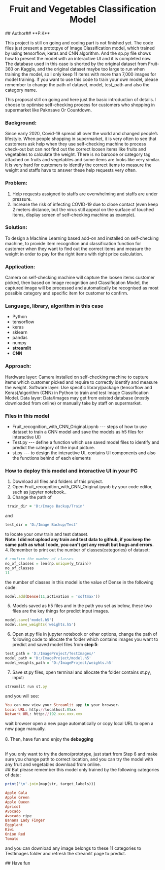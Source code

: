 <h1 align="center">Fruit and Vegetables Classification Model</h1>
## Author##
**P.K**
<p align="left">This project is still on going and coding part is not finished yet. The code files just present a prototpye of Image Classification model, which trained by using tensorflow, keras and CNN algorithm. And the sp.py file shows how to present the model with an interactive UI and it is completed now.
The database used in this case is shorted by the original dataset from Fruit-360 on Kaggle, and the original dataset maybe too large to run when training the model, so I only keep 11 items with more than 7,000 images for model training. 
If you want to use this code to train your own model, please remember to change the path of dataset, model, test_path and also the category name.</p>


This proposal still on going and here just the basic introduction of details. I choose to optimise self-checking process for customers who shopping in supermarket like Paknsave Or Countdown.




### Background: 
Since early 2020, Covid-19 spread all over the world and changed people’s lifestyle. When people shopping in supermarket, it is very often to see that customers ask help when they use self-checking machine to process check-out but can not find out the correct loosen items like fruits and vegetables to calculate the weight. There is no barcode or category tag attached on fruits and vegetables and some items are looks like very similar. It is very hard for customers to identify the correct items to measure the weight and staffs have to answer these help requests very often.

### Problem:
1. Help requests assigned to staffs are overwhelming and staffs are under pressure.
2. Increase the risk of infecting COVID-19 due to close contact (even keep 2 meters distance, but the virus still appeal on the surface of touched items, display screen of self-checking machine as example).

### Solution: 
To design a Machine Learning based add-on and installed on self-checking machine, to provide item recognition and classification function for customer when they want to find out the correct items and measure the weight in order to pay for the right items with right price calculation. 

### Application: 
Camera on self-checking machine will capture the loosen items customer picked, then based on Image recognition and Classification Model, the captured image will be processed and automatically be recognised as most possible category and specific item for customer to confirm.

### Language, library, algorithm in this case
- Python
- tensorflow
- keras
- sklearn
- pandas
- numpy
- **streamlit**
- **CNN**

### Approach: 
Hardware layer: Camera installed on self-checking machine to capture items which customer picked and require to correctly identify and measure the weight.
Software layer: Use specific library/package (tensorflow and Keras)/algorithm (CNN) in Python to train and test Image Classification Model. 
Data layer: Data/Images may get from existed database (mostly downloaded from online) or manually take by staff on supermarket.

### Files in this model
- Fruit_recognition_with_CNN_Original.ipynb --- steps of how to use dataset to train a CNN model and save the models as h5 files for interactive UI)
- Test.py --- define a function which use saved model files to identify and predict the category of the input picture.
- st.py --- to design the interactive UI, contains UI components and also the functions behind of each elements

### How to deploy this model and interactive UI in your PC
1. Download all files and folders of this project.
2. Open Fruit_recognition_with_CNN_Original.ipynb by your code editor, such as jupyter notebook..
3. Change the path of 
```ruby
 train_dir = 'D:/Image Backup/Train'
 ```
 and
 ```ruby
test_dir = 'D:/Image Backup/Test'
```
to locate your onw train and test dataset.<br />
**Note: I did not upload any train and test data to github, if you keep the same path as what I code, you can't get any result but bugs and errors.** <br />
4. Remember to print out the number of classes(categories) of dataset:
```ruby
# confirm the number of classes 
no_of_classes = len(np.unique(y_train))
no_of_classes
11
```
the number of classes in this model is the value of Dense in the following code:
```ruby
model.add(Dense(11,activation = 'softmax'))
```
5. Models saved as h5 files and in the path you set as below, these two files are the key things for predict input images.
```ruby
model.save('model.h5')
model.save_weights('weights.h5')
```
6. Open st.py file in jupyter notebook or other options, change the path of following code to allocate the folder which contains images you want to predict and saved model files from **step 5**:
```ruby
test_path = 'D:/ImageProject/TestImages/'
model_path = 'D:/ImageProject/model.h5'
model_weights_path = 'D:/ImageProject/weights.h5'
```
7. Save st.py files, open terminal and allocate the folder contains st.py, input:
```ruby
streamlit run st.py
```
and you will see:
```ruby
You can now view your Streamlit app in your browser.
Local URL: http://localhost:85xx
Network URL: http://192.xxx.xxx.xxx
```
wait browser open a new page automatically or copy local URL to open a new page manually.<br />
<br />
8. Then, have fun and enjoy the **debugging**
<br />
<br />
<p>If you only want to try the demo/prototype, just start from Step 6 and make sure you change path to correct location, and you can try the model with any fruit and vegetables download from online. <br />
## But please remember this model only trained by the following categories of data:<p/>
 
```ruby
print('\n'.join(map(str, target_labels)))

Apple Gala
Apple Green
Apple Queen
Apricot
Avocado
Avocado ripe
Banana Lady Finger
Eggplant
Kiwi
Onion Red
Tomato
```
<p>and you can download any image belongs to these 11 categories to TestImages folder and refresh the streamlit page to predict.<p/>
## Have fun
